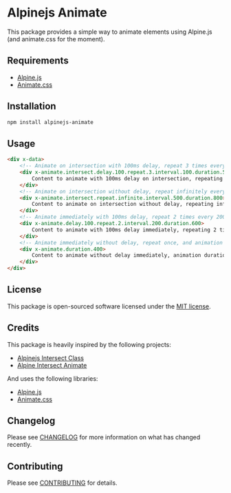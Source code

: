 <!-- write a Readme for this package -->
# Alpinejs Animate

This package provides a simple way to animate elements using Alpine.js (and animate.css for the moment).

## Requirements
- [Alpine.js](https://alpinejs.dev)
- [Animate.css](https://animate.style)

## Installation
```bash
npm install alpinejs-animate
```

## Usage
```html
<div x-data>
    <!-- Animate on intersection with 100ms delay, repeat 3 times every 100ms, and each animation lasts 500ms -->
    <div x-animate.intersect.delay.100.repeat.3.interval.100.duration.500>
        Content to animate with 100ms delay on intersection, repeating 3 times every 100ms, animation duration 500ms
    </div>
    <!-- Animate on intersection without delay, repeat infinitely every 500ms, and each animation lasts 800ms -->
    <div x-animate.intersect.repeat.infinite.interval.500.duration.800>
        Content to animate on intersection without delay, repeating infinitely every 500ms, animation duration 800ms
    </div>
    <!-- Animate immediately with 100ms delay, repeat 2 times every 200ms, and each animation lasts 600ms -->
    <div x-animate.delay.100.repeat.2.interval.200.duration.600>
        Content to animate with 100ms delay immediately, repeating 2 times every 200ms, animation duration 600ms
    </div>
    <!-- Animate immediately without delay, repeat once, and animation duration 400ms -->
    <div x-animate.duration.400>
        Content to animate without delay immediately, animation duration 400ms
    </div>
</div>
```

## License
This package is open-sourced software licensed under the [MIT license](https://opensource.org/licenses/MIT).


## Credits
This package is heavily inspired by the following projects:
- [Alpinejs Intersect Class](https://github.com/heidkaemper/alpinejs-intersect-class)
- [Alpine Intersect Animate](https://github.com/s-patompong/alpine-intersect-animate)

And uses the following libraries:
- [Alpine.js](https://alpinejs.dev)
- [Animate.css](https://animate.style)

## Changelog
Please see [CHANGELOG](CHANGELOG.md) for more information on what has changed recently.

## Contributing
Please see [CONTRIBUTING](CONTRIBUTING.md) for details.